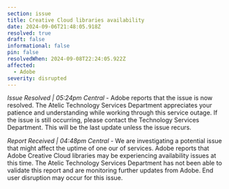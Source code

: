 ```yaml
---
section: issue
title: Creative Cloud libraries availability
date: 2024-09-06T21:48:05.918Z
resolved: true
draft: false
informational: false
pin: false
resolvedWhen: 2024-09-08T22:24:05.922Z
affected:
  - Adobe
severity: disrupted
---
```

*Issue Resolved | 05:24pm Central* - Adobe reports that the issue is now resolved. The Atelic Technology Services Department appreciates your patience and understanding while working through this service outage. If the issue is still occurring, please contact the Technology Services Department. This will be the last update unless the issue recurs.

*Report Received | 04:48pm Central* - We are investigating a potential issue that might affect the uptime of one our of services. Adobe reports that Adobe Creative Cloud libraries may be experiencing availability issues at this time. The Atelic Technology Services Department has not been able to validate this report and are monitoring further updates from Adobe. End user disruption may occur for this issue.